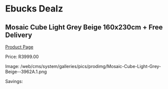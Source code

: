 
# Ebucks Dealz
## Mosaic Cube Light Grey Beige 160x230cm + Free Delivery
[Product Page](https://www.ebucks.com/web/shop/productSelected.do?prodId=1210588196&catId=375509364)

Price: R3999.00

Image: /web/cms/system/galleries/pics/prodimg/Mosaic-Cube-Light-Grey-Beige--3962A.1.png

Savings: 


	